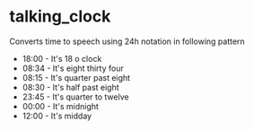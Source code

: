 # talking_clock
Converts time to speech using 24h notation in following pattern

* 18:00 - It's 18 o clock
* 08:34 - It's eight thirty four
* 08:15 - It's quarter past eight
* 08:30 - It's half past eight
* 23:45 - It's quarter to twelve
* 00:00 - It's midnight
* 12:00 - It's midday
